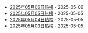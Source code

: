 * [2025年05月06日热榜](https://product-daily.haha.ai/posts/20250506) - 2025-05-06
* [2025年05月05日热榜](https://product-daily.haha.ai/posts/20250505) - 2025-05-05
* [2025年05月04日热榜](https://product-daily.haha.ai/posts/20250504) - 2025-05-05
* [2025年05月03日热榜](https://product-daily.haha.ai/posts/20250503) - 2025-05-05
